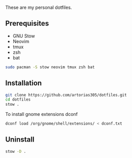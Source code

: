 These are my personal dotfiles.

## Prerequisites

- GNU Stow
- Neovim
- tmux
- zsh
- bat

```bash
sudo pacman -S stow neovim tmux zsh bat
```

## Installation

```bash
git clone https://github.com/artorias305/dotfiles.git
cd dotfiles
stow .
```

To install gnome extensions dconf

```bash
dconf load /org/gnome/shell/extensions/ < dconf.txt
```

## Uninstall

```bash
stow -D .
```
